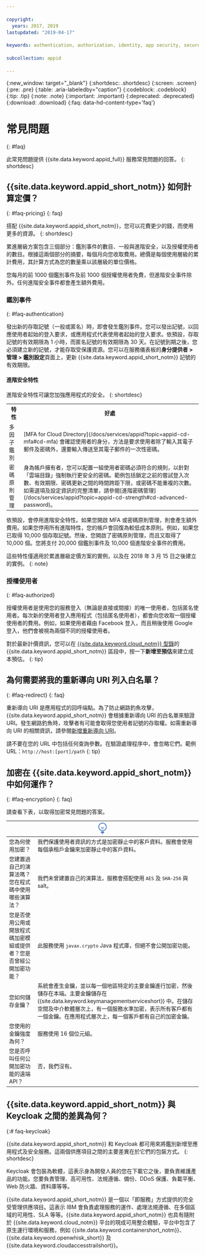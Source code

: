 ```yaml
---

copyright:
  years: 2017, 2019
lastupdated: "2019-04-17"

keywords: authentication, authorization, identity, app security, secure

subcollection: appid

---
```


{:new_window: target="_blank"}
{:shortdesc: .shortdesc}
{:screen: .screen}
{:pre: .pre}
{:table: .aria-labeledby="caption"}
{:codeblock: .codeblock}
{:tip: .tip}
{:note: .note}
{:important: .important}
{:deprecated: .deprecated}
{:download: .download}
{:faq: data-hd-content-type='faq'}


# 常見問題
{: #faq}

此常見問題提供 {{site.data.keyword.appid_full}} 服務常見問題的回答。
{: shortdesc}


## {{site.data.keyword.appid_short_notm}} 如何計算定價？
{: #faq-pricing}
{: faq}

搭配 {{site.data.keyword.appid_short_notm}}，您可以花費更少的錢，而使用更多的資源。
{: shortdesc}

累進層級方案包含三個部分：鑑別事件的數目、一般與進階安全，以及授權使用者的數目。根據這兩個部分的摘要，每個月向您收取費用。總價是每個使用層級的累計費用，其計算方式為您的數量乘以該層級的單位價格。

您每月的前 1000 個鑑別事件及前 1000 個授權使用者免費，但進階安全事件除外。任何進階安全事件都會產生額外費用。

### 鑑別事件
{: #faq-authentication}

發出新的存取記號（一般或匿名）時，即會發生鑑別事件。您可以發出記號，以回應使用者起始的登入要求，或應用程式代表使用者起始的登入要求。依預設，存取記號的有效期限為 1 小時，而匿名記號的有效期限為 30 天。在記號到期之後，您必須建立新的記號，才能存取受保護資源。您可以在服務儀表板的**身分提供者 > 管理 > 鑑別設定**頁面上，更新 {{site.data.keyword.appid_short_notm}} 記號的有效期限。

#### 進階安全特性

進階安全特性可讓您加強應用程式的安全。
{: shortdesc}

<table>
  <tr>
    <th>特性</th>
    <th>好處</th>
  </tr>
  <tr>
    <td>多因子鑑別</td>
    <td>[MFA for Cloud Directory](/docs/services/appid?topic=appid-cd-mfa#cd-mfa) 會確認使用者的身分，方法是要求使用者除了輸入其電子郵件及密碼外，還要輸入傳送至其電子郵件的一次性密碼。</td>
  </tr>
  <tr>
    <td>密碼原則管理</td>
    <td>身為帳戶擁有者，您可以配置一組使用者密碼必須符合的規則，以針對「雲端目錄」強制執行更安全的密碼。範例包括鎖定之前的嘗試登入次數、有效期限、密碼更新之間的時間跨距下限，或密碼不能重複的次數。如需選項及設定資訊的完整清單，請參閱[進階密碼管理](/docs/services/appid?topic=appid-cd-strength#cd-advanced-password)。</td>
  </tr>
</table>

依預設，會停用進階安全特性。如果您開啟 MFA 或密碼原則管理，則會產生額外費用。如果您停用所有進階特性，您的帳戶會回復為較低成本原則。例如，如果您已取得 10,000 個存取記號。然後，您開啟了密碼原則管理，而且又取得了 10,000 個。您將支付 20,000 個鑑別事件及 10,000 個進階安全事件的費用。

這些特性僅適用於累進層級定價方案的實例，以及在 2018 年 3 月 15 日之後建立的實例。
{: note}

### 授權使用者
{: #faq-authorized}

授權使用者是使用您的服務登入（無論是直接或間接）的唯一使用者，包括匿名使用者。每次新的使用者登入應用程式（包括匿名使用者），都會向您收取一個授權使用者的費用。例如，如果使用者藉由 Facebook 登入，而且稍後使用 Google 登入，他們會被視為兩個不同的授權使用者。

對於最新計價資訊，您可以在 [{{site.data.keyword.cloud_notm}} 型錄](https://cloud.ibm.com/catalog/services/app-id)的 {{site.data.keyword.appid_short_notm}} 區段中，按一下**新增至預估**來建立成本預估。
{: tip}



## 為何需要將我的重新導向 URI 列入白名單？
{: #faq-redirect}
{: faq}

重新導向 URI 是應用程式的回呼端點。為了防止網路釣魚攻擊，{{site.data.keyword.appid_short_notm}} 會根據重新導向 URI 的白名單來驗證 URI。發生網路釣魚時，攻擊者有可能會取得您使用者記號的存取權。如需重新導向 URI 的相關資訊，請參閱[新增重新導向 URI](/docs/services/appid?topic=appid-managing-idp#add-redirect-uri)。

請不要在您的 URL 中包括任何查詢參數。在驗證處理程序中，會忽略它們。範例 URL：`http://host:[port]/path`
{: tip}



## 加密在 {{site.data.keyword.appid_short_notm}} 中如何運作？
{: #faq-encryption}
{: faq}

請查看下表，以取得加密常見問題的答案。

<table>
  <thead>
    <th colspan=2><img src="images/idea.png" alt="相關資訊圖示"/>  </th>
  </thead>
  <tbody>
    <tr>
      <td>您為何使用加密？</td>
      <td>我們保護使用者資訊的方式是加密靜止中的客戶資料。服務會使用每個承租戶金鑰來加密靜止中的客戶資料。</td>
    </tr>
    <tr>
      <td>您建置過自己的演算法嗎？您在程式碼中使用哪些演算法？</td>
      <td>我們未曾建置自己的演算法，服務會搭配使用 <code>AES</code> 及 <code>SHA-256</code> 與 salt。</td>
    </tr>
    <tr>
      <td>您是否使用公用或開放程式碼加密模組或提供者？您是否曾經公開加密功能？</td>
      <td>此服務使用 <code>javax.crypto</code> Java 程式庫，但絕不會公開加密功能。</td>
    </tr>
    <tr>
      <td>您如何儲存金鑰？</td>
      <td>系統會產生金鑰，並以每一個地區特定的主要金鑰進行加密，然後儲存在本端。主要金鑰儲存在 {{site.data.keyword.keymanagementserviceshort}} 中。在儲存空間及中介軟體層次上，有一個服務水準加密，表示所有客戶都有一個金鑰。在應用程式層次上，每一個客戶都有自己的加密金鑰。</td>
    </tr>
    <tr>
      <td>您使用的金鑰強度為何？</td>
      <td>服務使用 16 個位元組。</td>
    </tr>
    <tr>
      <td>您是否呼叫任何公開加密功能的遠端 API？</td>
      <td>否，我們沒有。</td>
    </tr>
  </tbody>
</table>



## {{site.data.keyword.appid_short_notm}} 與 Keycloak 之間的差異為何？
{:# faq-keycloak}

{{site.data.keyword.appid_short_notm}} 和 Keycloak 都可用來將鑑別新增至應用程式及安全服務。這兩個供應項目之間的主要差異在於它們的包裝方式。
{: shortdesc}

Keycloak 會包裝為軟體，這表示身為開發人員的您在下載它之後，要負責維護產品的功能。您要負責管理、高可用性、法規遵循、備份、DDoS 保護、負載平衡、Web 防火牆、資料庫等等。

{{site.data.keyword.appid_short_notm}} 是一個以「即服務」方式提供的完全受管理供應項目。這表示 IBM 會負責處理服務的運作、處理法規遵循、在多個區域的可用性、SLA 等等。{{site.data.keyword.appid_short_notm}} 也具有隨附於 {{site.data.keyword.cloud_notm}} 平台的現成可用整合體驗，平台中包含了原生運行環境和服務，例如 {{site.data.keyword.containershort_notm}}、{{site.data.keyword.openwhisk_short}} 及 {{site.data.keyword.cloudaccesstrailshort}}。
